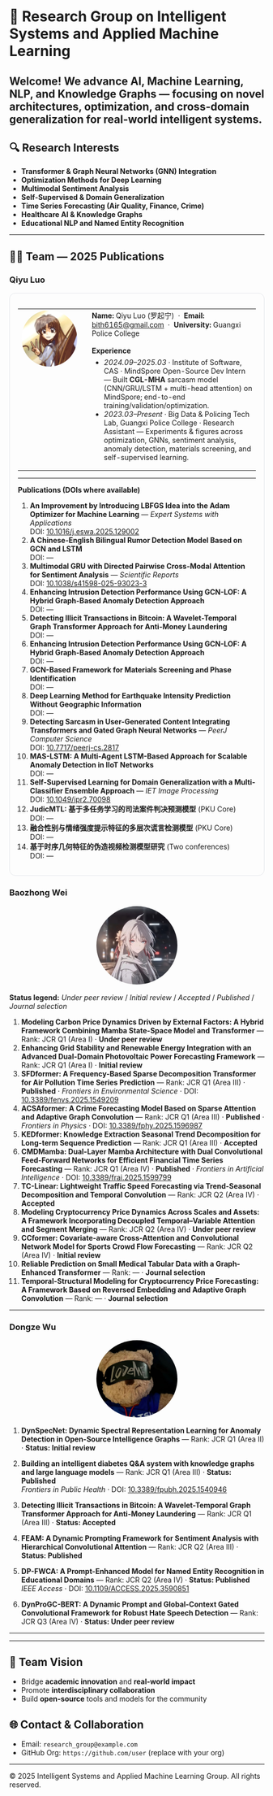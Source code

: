 # 🧠 Research Group on Intelligent Systems and Applied Machine Learning

Welcome! We advance **AI, Machine Learning, NLP, and Knowledge Graphs** — focusing on novel architectures, optimization, and cross-domain generalization for real-world intelligent systems.
---
## 🔍 Research Interests
- **Transformer & Graph Neural Networks (GNN) Integration**
- **Optimization Methods for Deep Learning**
- **Multimodal Sentiment Analysis**
- **Self-Supervised & Domain Generalization**
- **Time Series Forecasting (Air Quality, Finance, Crime)**
- **Healthcare AI & Knowledge Graphs**
- **Educational NLP and Named Entity Recognition**

---

## 🧑‍🔬 Team — 2025 Publications

### Qiyu Luo

<div style="border:1px solid #e5e7eb; border-radius:12px; padding:16px;">

<!-- Header: avatar top-left, brief info on the right -->
<table>
  <tr>
    <td style="width:120px; vertical-align:top; padding-right:12px;">
      <img src="lqn.png" alt="Qiyu Luo" width="110" style="border-radius:50%;"/>
    </td>
    <td style="vertical-align:top;">
      <strong>Name:</strong> Qiyu Luo (罗起宁) &nbsp;·&nbsp;
      <strong>Email:</strong> <a href="mailto:bith6165@gmail.com">bith6165@gmail.com</a> &nbsp;·&nbsp;
      <strong>University:</strong> Guangxi Police College
      <br/><br/>
      <strong>Experience</strong>
      <ul style="margin-top:6px;">
        <li><em>2024.09–2025.03</em> · Institute of Software, CAS · MindSpore Open-Source Dev Intern — Built <b>CGL-MHA</b> sarcasm model (CNN/GRU/LSTM + multi-head attention) on MindSpore; end-to-end training/validation/optimization.</li>
        <li><em>2023.03–Present</em> · Big Data & Policing Tech Lab, Guangxi Police College · Research Assistant — Experiments & figures across optimization, GNNs, sentiment analysis, anomaly detection, materials screening, and self-supervised learning.</li>
      </ul>
    </td>
  </tr>
</table>

<hr/>

<!-- Publications inside the same box -->
<strong>Publications (DOIs where available)</strong>
<ol>
  <li><b>An Improvement by Introducing LBFGS Idea into the Adam Optimizer for Machine Learning</b> — <i>Expert Systems with Applications</i><br/>
    DOI: <a href="https://doi.org/10.1016/j.eswa.2025.129002">10.1016/j.eswa.2025.129002</a>
  </li>

  <li><b>A Chinese-English Bilingual Rumor Detection Model Based on GCN and LSTM</b><br/>
    DOI: —
  </li>

  <li><b>Multimodal GRU with Directed Pairwise Cross-Modal Attention for Sentiment Analysis</b> — <i>Scientific Reports</i><br/>
    DOI: <a href="https://doi.org/10.1038/s41598-025-93023-3">10.1038/s41598-025-93023-3</a>
  </li>

  <li><b>Enhancing Intrusion Detection Performance Using GCN-LOF: A Hybrid Graph-Based Anomaly Detection Approach</b><br/>
    DOI: —
  </li>

  <li><b>Detecting Illicit Transactions in Bitcoin: A Wavelet-Temporal Graph Transformer Approach for Anti-Money Laundering</b><br/>
    DOI: —
  </li>

  <li><b>Enhancing Intrusion Detection Performance Using GCN-LOF: A Hybrid Graph-Based Anomaly Detection Approach</b><br/>
    DOI: —
  </li>

  <li><b>GCN-Based Framework for Materials Screening and Phase Identification</b><br/>
    DOI: —
  </li>

  <li><b>Deep Learning Method for Earthquake Intensity Prediction Without Geographic Information</b><br/>
    DOI: —
  </li>

  <li><b>Detecting Sarcasm in User-Generated Content Integrating Transformers and Gated Graph Neural Networks</b> — <i>PeerJ Computer Science</i><br/>
    DOI: <a href="https://doi.org/10.7717/peerj-cs.2817">10.7717/peerj-cs.2817</a>
  </li>

  <li><b>MAS-LSTM: A Multi-Agent LSTM-Based Approach for Scalable Anomaly Detection in IIoT Networks</b><br/>
    DOI: —
  </li>

  <li><b>Self-Supervised Learning for Domain Generalization with a Multi-Classifier Ensemble Approach</b> — <i>IET Image Processing</i><br/>
    DOI: <a href="https://doi.org/10.1049/ipr2.70098">10.1049/ipr2.70098</a>
  </li>

  <li><b>JudicMTL: 基于多任务学习的司法案件判决预测模型</b> (PKU Core)<br/>
    DOI: —
  </li>

  <li><b>融合性别与情绪强度提示特征的多层次谎言检测模型</b> (PKU Core)<br/>
    DOI: —
  </li>

  <li><b>基于时序几何特征的伪造视频检测模型研究</b> (Two conferences)<br/>
    DOI: —
  </li>
</ol>

</div>




### Baozhong Wei
<p align="center">
  <img src="wbz.png" alt="Baozhong Wei" width="160" style="border-radius:50%;"/>
</p>

**Status legend:** *Under peer review* / *Initial review* / *Accepted* / *Published* / *Journal selection*  

1. **Modeling Carbon Price Dynamics Driven by External Factors: A Hybrid Framework Combining Mamba State-Space Model and Transformer** — Rank: JCR Q1 (Area I) · **Under peer review**  
2. **Enhancing Grid Stability and Renewable Energy Integration with an Advanced Dual-Domain Photovoltaic Power Forecasting Framework** — Rank: JCR Q1 (Area I) · **Initial review**  
3. **SFDformer: A Frequency-Based Sparse Decomposition Transformer for Air Pollution Time Series Prediction** — Rank: JCR Q1 (Area III) · **Published** · *Frontiers in Environmental Science* · DOI: [10.3389/fenvs.2025.1549209](https://doi.org/10.3389/fenvs.2025.1549209)  
4. **ACSAformer: A Crime Forecasting Model Based on Sparse Attention and Adaptive Graph Convolution** — Rank: JCR Q1 (Area III) · **Published** · *Frontiers in Physics* · DOI: [10.3389/fphy.2025.1596987](https://doi.org/10.3389/fphy.2025.1596987)  
5. **KEDformer: Knowledge Extraction Seasonal Trend Decomposition for Long-term Sequence Prediction** — Rank: JCR Q1 (Area III) · **Accepted**  
6. **CMDMamba: Dual-Layer Mamba Architecture with Dual Convolutional Feed-Forward Networks for Efficient Financial Time Series Forecasting** — Rank: JCR Q1 (Area IV) · **Published** · *Frontiers in Artificial Intelligence* · DOI: [10.3389/frai.2025.1599799](https://doi.org/10.3389/frai.2025.1599799)  
7. **TC-Linear: Lightweight Traffic Speed Forecasting via Trend-Seasonal Decomposition and Temporal Convolution** — Rank: JCR Q2 (Area IV) · **Accepted**  
8. **Modeling Cryptocurrency Price Dynamics Across Scales and Assets: A Framework Incorporating Decoupled Temporal–Variable Attention and Segment Merging** — Rank: JCR Q2 (Area IV) · **Under peer review**  
9. **CCformer: Covariate-aware Cross-Attention and Convolutional Network Model for Sports Crowd Flow Forecasting** — Rank: JCR Q2 (Area IV) · **Initial review**  
10. **Reliable Prediction on Small Medical Tabular Data with a Graph-Enhanced Transformer** — Rank: — · **Journal selection**  
11. **Temporal-Structural Modeling for Cryptocurrency Price Forecasting: A Framework Based on Reversed Embedding and Adaptive Graph Convolution** — Rank: — · **Journal selection**  
---

### Dongze Wu
<p align="center">
  <img src="wdz.jpg" alt="Dongze Wu" width="160" style="border-radius:50%;"/>
</p>

1. **DynSpecNet: Dynamic Spectral Representation Learning for Anomaly Detection in Open-Source Intelligence Graphs** — Rank: JCR Q1 (Area II) · **Status: Initial review**  

2. **Building an intelligent diabetes Q&A system with knowledge graphs and large language models** — Rank: JCR Q1 (Area III) · **Status: Published**  
   *Frontiers in Public Health* · DOI: [10.3389/fpubh.2025.1540946](https://doi.org/10.3389/fpubh.2025.1540946)

3. **Detecting Illicit Transactions in Bitcoin: A Wavelet-Temporal Graph Transformer Approach for Anti-Money Laundering** — Rank: JCR Q1 (Area III) · **Status: Accepted**

4. **FEAM: A Dynamic Prompting Framework for Sentiment Analysis with Hierarchical Convolutional Attention** — Rank: JCR Q2 (Area III) · **Status: Published**

5. **DP-FWCA: A Prompt-Enhanced Model for Named Entity Recognition in Educational Domains** — Rank: JCR Q2 (Area IV) · **Status: Published**  
   *IEEE Access* · DOI: [10.1109/ACCESS.2025.3590851](https://doi.org/10.1109/ACCESS.2025.3590851)
  
7. **DynProGC-BERT: A Dynamic Prompt and Global-Context Gated Convolutional Framework for Robust Hate Speech Detection** — Rank: JCR Q3 (Area IV) · **Status: Under peer review**
****
---

## 🎯 Team Vision
- Bridge **academic innovation** and **real-world impact**  
- Promote **interdisciplinary collaboration**  
- Build **open-source** tools and models for the community

## 🌐 Contact & Collaboration
- Email: `research_group@example.com`  
- GitHub Org: `https://github.com/user` (replace with your org)

---

© 2025 Intelligent Systems and Applied Machine Learning Group. All rights reserved.

